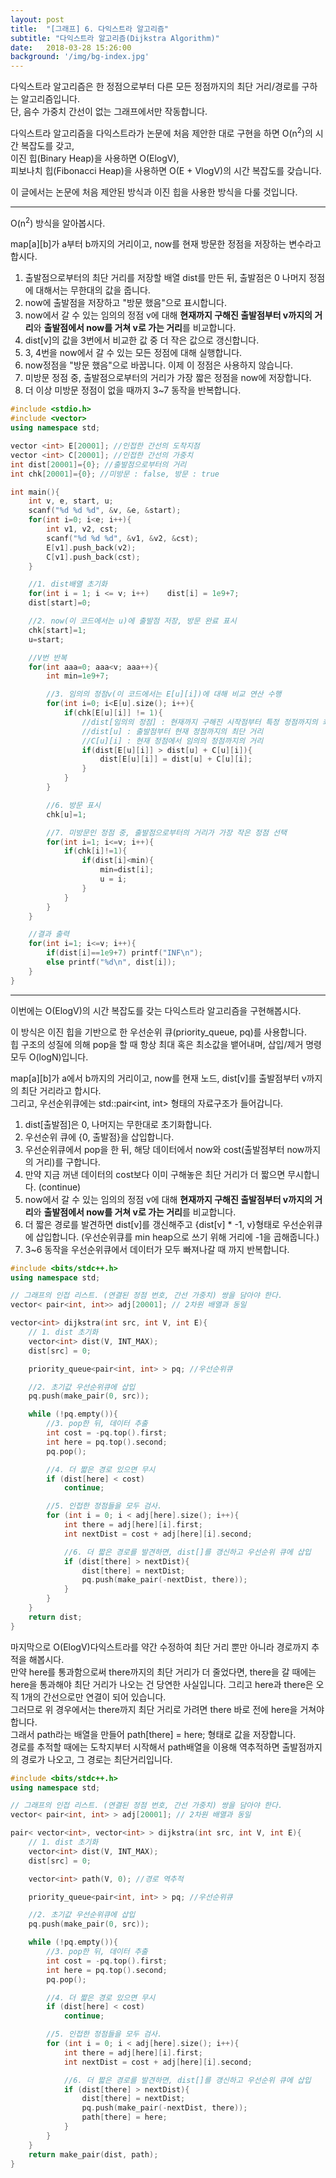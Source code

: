 ```yaml
---
layout: post
title:  "[그래프] 6. 다익스트라 알고리즘"
subtitle: "다익스트라 알고리즘(Dijkstra Algorithm)"
date:   2018-03-28 15:26:00
background: '/img/bg-index.jpg'
---
```


다익스트라 알고리즘은 한 정점으로부터 다른 모든 정점까지의 최단 거리/경로를 구하는 알고리즘입니다.<br>
단, 음수 가중치 간선이 없는 그래프에서만 작동합니다.

다익스트라 알고리즘을 다익스트라가 논문에 처음 제안한 대로 구현을 하면 O(n<sup>2</sup>)의 시간 복잡도를 갖고,<br>
이진 힙(Binary Heap)을 사용하면 O(ElogV),<br>
피보나치 힙(Fibonacci Heap)을 사용하면 O(E + VlogV)의 시간 복잡도를 갖습니다.

이 글에서는 논문에 처음 제안된 방식과 이진 힙을 사용한 방식을 다룰 것입니다.

<hr>

O(n<sup>2</sup>) 방식을 알아봅시다.

map[a][b]가 a부터 b까지의 거리이고, now를 현재 방문한 정점을 저장하는 변수라고 합시다.<br>
1. 출발점으로부터의 최단 거리를 저장할 배열 dist를 만든 뒤, 출발점은 0 나머지 정점에 대해서는 무한대의 값을 줍니다.
2. now에 출발점을 저장하고 "방문 했음"으로 표시합니다.
3. now에서 갈 수 있는 임의의 정점 v에 대해 <b>현재까지 구해진 출발점부터 v까지의 거리</b>와 <b>출발점에서 now를 거쳐 v로 가는 거리</b>를 비교합니다.
4. dist[v]의 값을 3번에서 비교한 값 중 더 작은 값으로 갱신합니다.
5. 3, 4번을 now에서 갈 수 있는 모든 정점에 대해 실행합니다.
6. now정점을 "방문 했음"으로 바꿉니다. 이제 이 정점은 사용하지 않습니다.
7. 미방문 정점 중, 출발점으로부터의 거리가 가장 짧은 정점을 now에 저장합니다.
8. 더 이상 미방문 정점이 없을 때까지 3~7 동작을 반복합니다.

```cpp
#include <stdio.h>
#include <vector>
using namespace std;

vector <int> E[20001]; //인접한 간선의 도착지점
vector <int> C[20001]; //인접한 간선의 가중치
int dist[20001]={0}; //출발점으로부터의 거리
int chk[20001]={0}; //미방문 : false, 방문 : true

int main(){
    int v, e, start, u;
    scanf("%d %d %d", &v, &e, &start);
    for(int i=0; i<e; i++){
        int v1, v2, cst;
        scanf("%d %d %d", &v1, &v2, &cst);
        E[v1].push_back(v2);
        C[v1].push_back(cst);
    }

    //1. dist배열 초기화
    for(int i = 1; i <= v; i++)    dist[i] = 1e9+7;
    dist[start]=0;

    //2. now(이 코드에서는 u)에 출발점 저장, 방문 완료 표시
    chk[start]=1;
    u=start;

    //V번 반복
    for(int aaa=0; aaa<v; aaa++){
        int min=1e9+7;

        //3. 임의의 정점v(이 코드에서는 E[u][i])에 대해 비교 연산 수행
        for(int i=0; i<E[u].size(); i++){
            if(chk[E[u][i]] != 1){
                //dist[임의의 정점] : 현재까지 구해진 시작점부터 특정 정점까지의 최단 거리
                //dist[u] : 출발점부터 현재 정점까지의 최단 거리
                //C[u][i] : 현재 정점에서 임의의 정점까지의 거리
                if(dist[E[u][i]] > dist[u] + C[u][i]){
                    dist[E[u][i]] = dist[u] + C[u][i];
                }
            }
        }

        //6. 방문 표시
        chk[u]=1;

        //7. 미방문인 정점 중, 출발점으로부터의 거리가 가장 작은 정점 선택
        for(int i=1; i<=v; i++){
            if(chk[i]!=1){
                if(dist[i]<min){
                    min=dist[i];
                    u = i;
                }
            }
        }
    }

    //결과 출력
    for(int i=1; i<=v; i++){
        if(dist[i]==1e9+7) printf("INF\n");
        else printf("%d\n", dist[i]);
    }
}
```

<hr>

이번에는 O(ElogV)의 시간 복잡도를 갖는 다익스트라 알고리즘을 구현해봅시다.<br>

이 방식은 이진 힙을 기반으로 한 우선순위 큐(priority_queue, pq)를 사용합니다.<br>
힙 구조의 성질에 의해 pop을 할 때 항상 최대 혹은 최소값을 뱉어내며, 삽입/제거 명령 모두 O(logN)입니다.

map[a][b]가 a에서 b까지의 거리이고, now를 현재 노드, dist[v]를 출발점부터 v까지의 최단 거리라고 합시다.<br>
그리고, 우선순위큐에는 std::pair<int, int> 형태의 자료구조가 들어갑니다.

1. dist[출발점]은 0, 나머지는 무한대로 초기화합니다.
2. 우선순위 큐에 {0, 출발점}을 삽입합니다.
3. 우선순위큐에서 pop을 한 뒤, 해당 데이터에서 now와 cost(출발점부터 now까지의 거리)를 구합니다.
4. 만약 지금 꺼낸 데이터의 cost보다 이미 구해놓은 최단 거리가 더 짧으면 무시합니다. (continue)
5. now에서 갈 수 있는 임의의 정점 v에 대해 <b>현재까지 구해진 출발점부터 v까지의 거리</b>와 <b>출발점에서 now를 거쳐 v로 가는 거리</b>를 비교합니다.
6. 더 짧은 경로를 발견하면 dist[v]를 갱신해주고 {dist[v] * -1, v}형태로 우선순위큐에 삽입합니다. (우선순위큐를 min heap으로 쓰기 위해 거리에 -1을 곱해줍니다.)
7. 3~6 동작을 우선순위큐에서 데이터가 모두 빠져나갈 때 까지 반복합니다.

```cpp
#include <bits/stdc++.h>
using namespace std;

// 그래프의 인접 리스트. (연결된 정점 번호, 간선 가중치) 쌍을 담아야 한다.
vector< pair<int, int>> adj[20001]; // 2차원 배열과 동일

vector<int> dijkstra(int src, int V, int E){
    // 1. dist 초기화
    vector<int> dist(V, INT_MAX);
    dist[src] = 0;

    priority_queue<pair<int, int> > pq; //우선순위큐

    //2. 초기값 우선순위큐에 삽입
    pq.push(make_pair(0, src));

    while (!pq.empty()){
        //3. pop한 뒤, 데이터 추출
        int cost = -pq.top().first;
        int here = pq.top().second;
        pq.pop();

        //4. 더 짧은 경로 있으면 무시
        if (dist[here] < cost)
            continue;

        //5. 인접한 정점들을 모두 검사.
        for (int i = 0; i < adj[here].size(); i++){
            int there = adj[here][i].first;
            int nextDist = cost + adj[here][i].second;

            //6. 더 짧은 경로를 발견하면, dist[]를 갱신하고 우선순위 큐에 삽입
            if (dist[there] > nextDist){
                dist[there] = nextDist;
                pq.push(make_pair(-nextDist, there));
            }
        }
    }
    return dist;
}
```

마지막으로 O(ElogV)다익스트라를 약간 수정하여 최단 거리 뿐만 아니라 경로까지 추적을 해봅시다.<br>
만약 here를 통과함으로써 there까지의 최단 거리가 더 줄었다면, there을 갈 때에는 here을 통과해야 최단 거리가 나오는 건 당연한 사실입니다. 그리고 here과 there은 오직 1개의 간선으로만 연결이 되어 있습니다.<br>
그러므로 위 경우에서는 there까지 최단 거리로 가려면 there 바로 전에 here을 거쳐야 합니다.<br>
그래서 path라는 배열을 만들어 path[there] = here; 형태로 값을 저장합니다.<br>
경로를 추적할 때에는 도착지부터 시작해서 path배열을 이용해 역추적하면 출발점까지의 경로가 나오고, 그 경로는 최단거리입니다.

```cpp
#include <bits/stdc++.h>
using namespace std;

// 그래프의 인접 리스트. (연결된 정점 번호, 간선 가중치) 쌍을 담아야 한다.
vector< pair<int, int> > adj[20001]; // 2차원 배열과 동일

pair< vector<int>, vector<int> > dijkstra(int src, int V, int E){
    // 1. dist 초기화
    vector<int> dist(V, INT_MAX);
    dist[src] = 0;

    vector<int> path(V, 0); //경로 역추적

    priority_queue<pair<int, int> > pq; //우선순위큐

    //2. 초기값 우선순위큐에 삽입
    pq.push(make_pair(0, src));

    while (!pq.empty()){
        //3. pop한 뒤, 데이터 추출
        int cost = -pq.top().first;
        int here = pq.top().second;
        pq.pop();

        //4. 더 짧은 경로 있으면 무시
        if (dist[here] < cost)
            continue;

        //5. 인접한 정점들을 모두 검사.
        for (int i = 0; i < adj[here].size(); i++){
            int there = adj[here][i].first;
            int nextDist = cost + adj[here][i].second;

            //6. 더 짧은 경로를 발견하면, dist[]를 갱신하고 우선순위 큐에 삽입
            if (dist[there] > nextDist){
                dist[there] = nextDist;
                pq.push(make_pair(-nextDist, there));
                path[there] = here;
            }
        }
    }
    return make_pair(dist, path);
}
```
